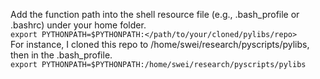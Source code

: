 Add the function path into the shell resource file (e.g., .bash_profile or .bashrc) under your home folder. \
`export PYTHONPATH=$PYTHONPATH:</path/to/your/cloned/pylibs/repo>` \
For instance, I cloned this repo to /home/swei/research/pyscripts/pylibs, then in the .bash_profile. \
`export PYTHONPATH=$PYTHONPATH:/home/swei/research/pyscripts/pylibs`
